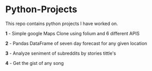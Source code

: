 # Python-Projects
This repo contains python projects I have worked on.

**1** - Simple google Maps Clone using folium and 6 different APIS

**2** - Pandas DataFrame of seven day forecast for any given location

**3** - Analyze seniment of subreddits by stories tittle's

**4** - Get the gist of any song
